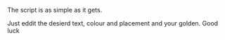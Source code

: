 The script is as simple as it gets. 

Just eddit the desierd text, colour and placement and your golden. Good luck 
